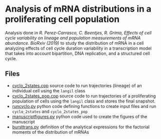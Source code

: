 # Analysis of mRNA distributions in a proliferating cell population

Analysis done in *R. Perez-Carrasco, C. Beentjes, R. Grima, Effects of cell cycle variability on lineage and population measurements of mRNA abundance. BioRxiv (2019)* to study the distribution of mRNA in a cell analyzing effects of cell cycle duration variability in a transcription model that takes into account bipartition, DNA replication, and a structured cell cycle.

## Files

* [cyclo_2states.cpp](cyclo_2states.cpp) source code to run trajectories (lineage) of an individual cell using the `langil` class
* [cyclo_2states_pop.cpp](cyclo_2states_pop.cpp) source code to run trajectories of a proliferating population of cells using the `langil` class and stores the final snapshot.
* [runcyclo.py](runcyclo.py) python code defining functions to create input files and run `cyclo_2states` and `cyclo_2states_pop`
* [manuscriptfigures.py](manuscriptfigures.py) python code used to create the figures of the manuscript 
* [bursttrans.py](bursttrans.py) definition of the analytical expressions for the factorial moments of the distribution of mRNAs


